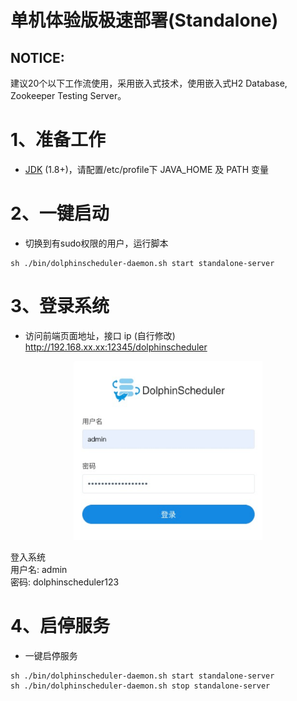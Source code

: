 # 单机体验版极速部署(Standalone)



## NOTICE:
建议20个以下工作流使用，采用嵌入式技术，使用嵌入式H2 Database, Zookeeper Testing Server。

# 1、准备工作

* [JDK](https://www.oracle.com/technetwork/java/javase/downloads/index.html) (1.8+)，请配置/etc/profile下 JAVA_HOME 及 PATH 变量


# 2、一键启动

- 切换到有sudo权限的用户，运行脚本

```shell
sh ./bin/dolphinscheduler-daemon.sh start standalone-server
```


# 3、登录系统

- 访问前端页面地址，接口 ip (自行修改)
  http://192.168.xx.xx:12345/dolphinscheduler

<p align="center">
<img src="/img/login.png" width="60%" />
</p>

<p>
登入系统<br>
用户名: admin <br>
密码: dolphinscheduler123
</p>

# 4、启停服务

* 一键启停服务
```shell
sh ./bin/dolphinscheduler-daemon.sh start standalone-server
sh ./bin/dolphinscheduler-daemon.sh stop standalone-server
```
